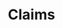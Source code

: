 ---
layout: collection
title: Claims
description: The part of the digital service that allows employers to make and manage training reimbursement claims.
pagination:
  data: collections.claims
  reverse: true
  size: 50
permalink: "claims/{% if pagination.pageNumber > 0 %}page/{{ pagination.pageNumber + 1 }}{% endif %}/"
aside:
  title:  Claims Prototypes
  content: |
    [View claims prototypes](https://adult-social-care-7fe9bafd955a.herokuapp.com/version-index?area=Claims) 
    Password: bsaasc123
---